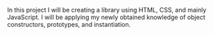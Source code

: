 In this project I will be creating a library using HTML, CSS, and mainly JavaScript. I will be applying my newly obtained knowledge of object constructors, prototypes, and instantiation. 